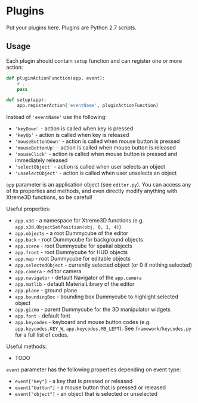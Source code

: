 # Plugins
Put your plugins here. Plugins are Python 2.7 scripts.

## Usage
Each plugin should contain `setup` function and can register one or more action:

```python
def pluginActionFunction(app, event):
    # ...
    pass

def setup(app):
    app.registerAction('eventName', pluginActionFunction)
```

Instead of `'eventName'` use the following:
- `'keyDown'` - action is called when key is pressed
- `'keyUp'` - action is called when key is released
- `'mouseButtonDown'` - action is called when mouse button is pressed
- `'mouseButtonUp'` - action is called when mouse button is released
- `'mouseClick'` - action is called when mouse button is pressed and immediately released
- `'selectObject'` - action is called when user selects an object
- `'unselectObject'` - action is called when user unselects an object

`app` parameter is an application object (see `editor.py`). You can access any of its properties and methods, and even directly modify anything with Xtreme3D functions, so be careful!

Useful properties:
- `app.x3d` - a namespace for Xtreme3D functions (e.g. `app.x3d.ObjectSetPosition(obj, 0, 1, 4)`)
- `app.objects` - a root Dummycube of the editor
- `app.back` - root Dummycube for background objects
- `app.scene` - root Dummycube for spatial objects
- `app.front` - root Dummycube for HUD objects
- `app.map` - root Dummycube for editable objects
- `app.selectedObject` - currently selected object (or 0 if nothing selected)
- `app.camera` - editor camera
- `app.navigator` - default Navigator of the `app.camera`
- `app.matlib` - default MaterialLibrary of the editor
- `app.plane` - ground plane
- `app.boundingBox` - bounding box Dummycube to highlight selected object
- `app.gizmo` - parent Dummycube for the 3D manipulator widgets
- `app.font` - default font
- `app.keycodes` - keyboard and mouse button codes (e.g. `app.keycodes.KEY_W`, `app.keycodes.MB_LEFT`). See `framework/keycodes.py` for a full list of codes.

Useful methods:
- TODO

`event` parameter has the following properties depending on event type:
- `event["key"]` - a key that is pressed or released
- `event["button"]` - a mouse button that is pressed or released
- `event["object"]` - an object that is selected or unselected